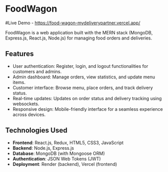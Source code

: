 # FoodWagon

#Live Demo - https://food-wagon-mydeliverypartner.vercel.app/

FoodWagon is a web application built with the MERN stack (MongoDB, Express.js, React.js, Node.js) for managing food orders and deliveries.

## Features

- User authentication: Register, login, and logout functionalities for customers and admins.
- Admin dashboard: Manage orders, view statistics, and update menu items.
- Customer interface: Browse menu, place orders, and track delivery status.
- Real-time updates: Updates on order status and delivery tracking using websockets.
- Responsive design: Mobile-friendly interface for a seamless experience across devices.

## Technologies Used

- **Frontend**: React.js, Redux, HTML5, CSS3, JavaScript
- **Backend**: Node.js, Express.js
- **Database**: MongoDB (with Mongoose ORM)
- **Authentication**: JSON Web Tokens (JWT)
- **Deployment**: Render (backend), Vercel (frontend)


